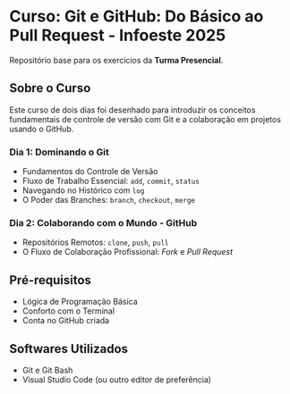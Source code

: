 # Curso: Git e GitHub: Do Básico ao Pull Request - Infoeste 2025

Repositório base para os exercícios da **Turma Presencial**.

## Sobre o Curso

Este curso de dois dias foi desenhado para introduzir os conceitos fundamentais de controle de versão com Git e a colaboração em projetos usando o GitHub.

### Dia 1: Dominando o Git
* Fundamentos do Controle de Versão
* Fluxo de Trabalho Essencial: `add`, `commit`, `status`
* Navegando no Histórico com `log`
* O Poder das Branches: `branch`, `checkout`, `merge`

### Dia 2: Colaborando com o Mundo - GitHub
* Repositórios Remotos: `clone`, `push`, `pull`
* O Fluxo de Colaboração Profissional: *Fork* e *Pull Request*

## Pré-requisitos

* Lógica de Programação Básica 
* Conforto com o Terminal 
* Conta no GitHub criada 

## Softwares Utilizados

* Git e Git Bash 
* Visual Studio Code (ou outro editor de preferência)